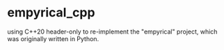 # empyrical_cpp
using C++20 header-only to re-implement the "empyrical" project, which was originally written in Python.
